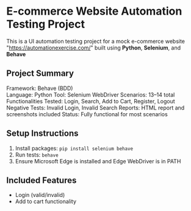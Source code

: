 
# E-commerce Website Automation Testing Project
This is a UI automation testing project for a mock e-commerce website "https://automationexercise.com/" built using **Python**, **Selenium**, and **Behave**


## Project Summary
Framework: Behave (BDD) <br>
Language: Python
Tool: Selenium WebDriver
Scenarios: 13–14 total
Functionalities Tested: Login, Search, Add to Cart, Register, Logout
Negative Tests: Invalid Login, Invalid Search
Reports: HTML report and screenshots included
Status: Fully functional for most scenarios







## Setup Instructions
1. Install packages: `pip install selenium behave`
2. Run tests: `behave`
3. Ensure Microsoft Edge is installed and Edge WebDriver is in PATH

## Included Features
- Login (valid/invalid)
- Add to cart functionality
